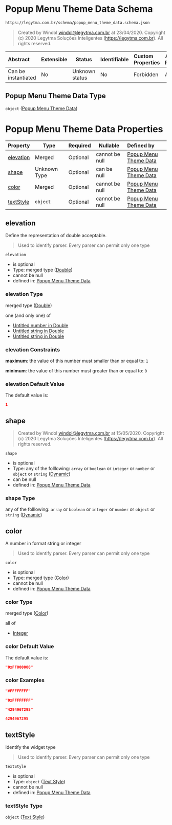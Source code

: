 # Popup Menu Theme Data Schema

```txt
https://legytma.com.br/schema/popup_menu_theme_data.schema.json
```




> Created by Windol [windol@legytma.com.br](mailto:windol@legytma.com.br) at 23/04/2020.
> Copyright (c) 2020 Legytma Soluções Inteligentes (<https://legytma.com.br>). All rights reserved.
>

| Abstract            | Extensible | Status         | Identifiable | Custom Properties | Additional Properties | Access Restrictions | Defined In                                                                                              |
| :------------------ | ---------- | -------------- | ------------ | :---------------- | --------------------- | ------------------- | ------------------------------------------------------------------------------------------------------- |
| Can be instantiated | No         | Unknown status | No           | Forbidden         | Allowed               | none                | [popup_menu_theme_data.schema.json](../schema/popup_menu_theme_data.schema.json "open original schema") |

## Popup Menu Theme Data Type

`object` ([Popup Menu Theme Data](popup_menu_theme_data.md))

# Popup Menu Theme Data Properties

| Property                | Type         | Required | Nullable       | Defined by                                                                                                                                            |
| :---------------------- | ------------ | -------- | -------------- | :---------------------------------------------------------------------------------------------------------------------------------------------------- |
| [elevation](#elevation) | Merged       | Optional | cannot be null | [Popup Menu Theme Data](app_bar_theme-properties-double.md "https&#x3A;//legytma.com.br/schema/double.schema.json#/properties/elevation")             |
| [shape](#shape)         | Unknown Type | Optional | can be null    | [Popup Menu Theme Data](bottom_app_bar_theme-properties-dynamic.md "https&#x3A;//legytma.com.br/schema/dynamic.schema.json#/properties/shape")        |
| [color](#color)         | Merged       | Optional | cannot be null | [Popup Menu Theme Data](app_bar_theme-properties-color.md "https&#x3A;//legytma.com.br/schema/color.schema.json#/properties/color")                   |
| [textStyle](#textStyle) | `object`     | Optional | cannot be null | [Popup Menu Theme Data](chip_theme_data-properties-text-style-1.md "https&#x3A;//legytma.com.br/schema/text_style.schema.json#/properties/textStyle") |

## elevation

Define the representation of double acceptable.


> Used to identify parser. Every parser can permit only one type
>

`elevation`

-   is optional
-   Type: merged type ([Double](app_bar_theme-properties-double.md))
-   cannot be null
-   defined in: [Popup Menu Theme Data](app_bar_theme-properties-double.md "https&#x3A;//legytma.com.br/schema/double.schema.json#/properties/elevation")

### elevation Type

merged type ([Double](app_bar_theme-properties-double.md))

one (and only one) of

-   [Untitled number in Double](double-definitions-doublenumber.md "check type definition")
-   [Untitled string in Double](double-definitions-doublestring.md "check type definition")
-   [Untitled string in Double](double-definitions-doubleenum.md "check type definition")

### elevation Constraints

**maximum**: the value of this number must smaller than or equal to: `1`

**minimum**: the value of this number must greater than or equal to: `0`

### elevation Default Value

The default value is:

```json
1
```

## shape




> Created by Windol [windol@legytma.com.br](mailto:windol@legytma.com.br) at 15/05/2020.
> Copyright (c) 2020 Legytma Soluções Inteligentes (<https://legytma.com.br>). All rights reserved.
>

`shape`

-   is optional
-   Type: any of the folllowing: `array` or `boolean` or `integer` or `number` or `object` or `string` ([Dynamic](bottom_app_bar_theme-properties-dynamic.md))
-   can be null
-   defined in: [Popup Menu Theme Data](bottom_app_bar_theme-properties-dynamic.md "https&#x3A;//legytma.com.br/schema/dynamic.schema.json#/properties/shape")

### shape Type

any of the folllowing: `array` or `boolean` or `integer` or `number` or `object` or `string` ([Dynamic](bottom_app_bar_theme-properties-dynamic.md))

## color

A number in format string or integer


> Used to identify parser. Every parser can permit only one type
>

`color`

-   is optional
-   Type: merged type ([Color](app_bar_theme-properties-color.md))
-   cannot be null
-   defined in: [Popup Menu Theme Data](app_bar_theme-properties-color.md "https&#x3A;//legytma.com.br/schema/color.schema.json#/properties/color")

### color Type

merged type ([Color](app_bar_theme-properties-color.md))

all of

-   [Integer](color-allof-integer.md "check type definition")

### color Default Value

The default value is:

```json
"0xFF000000"
```

### color Examples

```json
"#FFFFFFFF"
```

```json
"0xFFFFFFFF"
```

```json
"4294967295"
```

```json
4294967295
```

## textStyle

Identify the widget type


> Used to identify parser. Every parser can permit only one type
>

`textStyle`

-   is optional
-   Type: `object` ([Text Style](chip_theme_data-properties-text-style-1.md))
-   cannot be null
-   defined in: [Popup Menu Theme Data](chip_theme_data-properties-text-style-1.md "https&#x3A;//legytma.com.br/schema/text_style.schema.json#/properties/textStyle")

### textStyle Type

`object` ([Text Style](chip_theme_data-properties-text-style-1.md))
